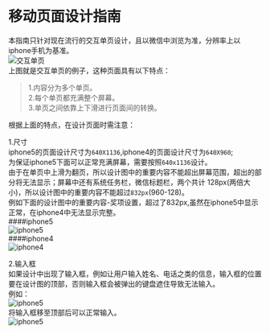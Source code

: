 移动页面设计指南
=======
本指南只针对现在流行的交互单页设计，且以微信中浏览为准，分辨率上以iphone手机为基准。  
![交互单页](https://raw.githubusercontent.com/uedtianji/mobile_design_guide/master/img/1.gif)  
上图就是交互单页的例子，这种页面具有以下特点：  
>1.内容分为多个单页。  
>2.每个单页都充满整个屏幕。  
>3.单页之间依靠上下滑进行页面间的转换。  


根据上面的特点，在设计页面时需注意：  

1.尺寸  
iphone5的页面设计尺寸为```640X1136```,iphone4的页面设计尺寸为```640X960```;  
为保证iphone5下面可以正常充满屏幕，需要按照```640x1136```设计。  
由于在单页中上滑为翻页，所以设计图中的重要内容不能超出屏幕范围，超出的部分将无法显示；屏幕中还有系统任务栏，微信标题栏，两个共计 128px(两倍大小)，所以设计图中的重要内容不能超过```832px```(960-128)。  
例如下面的设计图中的重要内容-奖项设置，超过了832px,虽然在iphone5中显示正常，在iphone4中无法显示完整。  
####iphone5  
![iphone5](https://raw.githubusercontent.com/uedtianji/mobile_design_guide/master/img/gaoduiphone5.jpg)  
####iphone4  
![iphone4](https://raw.githubusercontent.com/uedtianji/mobile_design_guide/master/img/gaoduiphone4.jpg)  


2.输入框  
如果设计中出现了输入框，例如让用户输入姓名、电话之类的信息，输入框的位置要在设计图的顶部，否则输入框会被弹出的键盘遮住导致无法输入。  
例如：  
![iphone5](https://raw.githubusercontent.com/uedtianji/mobile_design_guide/master/img/shuru.jpg)    
将输入框移至顶部后可以正常输入。  
![iphone5](https://raw.githubusercontent.com/uedtianji/mobile_design_guide/master/img/shurur.jpg)    
